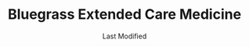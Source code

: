 ---
layout: location-page
date: Last Modified
description: "Local COVID-19 testing is available at Bluegrass Extended Care Medicine in Lexington, Kentucky, USA."
permalink: "locations/kentucky/lexington/bluegrass-extended-care-medicine/"
tags:
  - locations
  - kentucky
title: Bluegrass Extended Care Medicine
uniqueName: bluegrass-extended-care-medicine
state: Kentucky
stateAbbr: KY
hood: "Lexington"
address: "989 Governors Ln #180"
city: "Lexington"
zip: "40513"
zipsNearby: "40402 40003 40004 41311 40006 40403 40404 42516 40007 40405 40008 41314 40009 40409 40410 40010 40310 40011 40075 40376 41301 41360 40311 40350 40012 40312 40313 40013 40419 40014 40422 40423 40452 40316 40018 40019 42567 41425 40020 40319 40022 40023 40601 40602 40603 40604 40618 40619 40620 40621 40622 40322 40324 40328 40434 40330 41332 41333 40437 40336 40472 41338 41307 40337 40440 40339 40442 40031 40032 40444 40446 40342 40033 40502 40503 40504 40505 40506 40507 40508 40509 40510 40511 40512 40513 40514 40515 40516 40517 40522 40523 40524 40526 40533 40536 40544 40546 40550 40555 40574 40575 40576 40577 40578 40579 40580 40581 40582 40583 40588 40591 40598 42539 40445 40460 41347 40037 40447 40488 40448 40040 40334 40346 42541 40347 40348 41352 40351 40046 40353 40456 40473 40047 40048 40049 40050 40355 40340 40356 40357 40358 40359 40360 40366 40461 40361 40362 40464 40055 40363 40468 40056 40036 40057 40058 41362 40475 40476 41365 40370 40061 41368 40063 40371 40372 40481 42553 40374 40065 40066 40067 40068 40069 40379 40484 40380 40070 40071 41189 40486 40383 40384 41386 40385 40076 40489 40387 40492 40078 40390 40391 40392 42566 41397 47020 47038 47043 41002 41003 41004 41006 41007 41008 41045 41010 41030 41031 41033 41034 41035 41037 41039 41040 41041 41043 41044 41046 41049 41052 41053 41054 41055 41056 41061 41062 41063 41064 41065 41081 41083 41086 41092 41093 41094 41095 41096 41097 41098 45101 45112 45120 45131 45153 45156 45167 40386 40495 41313" 
mapUrl: "http://maps.apple.com/?q=Bluegrass+Extended+Care+Medicine&address=989+Governors+Ln+180,Lexington,Kentucky,40513"
locationType: Drive-thru
phone: "859-338-3958"
website: "bluegrassextendedcare.com"
onlineBooking: undefined
closed: undefined
closedUpdate: May 23rd, 2020
notes: "By appointment only."
days: Weekdays
hours: 8AM-5PM
ctaMessage: Learn more
ctaUrl: "bluegrassextendedcare.com"
---